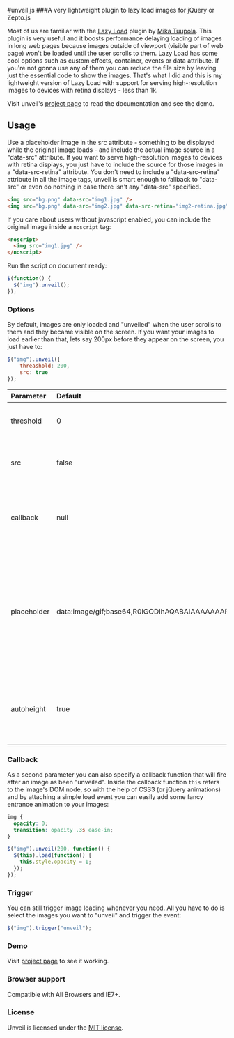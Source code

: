#unveil.js
###A very lightweight plugin to lazy load images for jQuery or Zepto.js



Most of us are familiar with the [Lazy Load](http://www.appelsiini.net/projects/lazyload) plugin by [Mika Tuupola](http://www.appelsiini.net/).
This plugin is very useful and it boosts performance delaying loading of images in long web pages because images outside of viewport (visible part of web page) won't be loaded until the user scrolls to them.
Lazy Load has some cool options such as custom effects, container, events or data attribute. If you're not gonna use any of them you can reduce the file size by leaving just the essential code to show the images.
That's what I did and this is my lightweight version of Lazy Load with support for serving high-resolution images to devices with retina displays - less than 1k.

Visit unveil's [project page](http://slackero.github.com/unveil/) to read the documentation and see the demo.


## Usage
Use a placeholder image in the src attribute - something to be displayed while the original image loads - and include the actual image source in a "data-src" attribute.
If you want to serve high-resolution images to devices with retina displays, you just have to include the source for those images in a "data-src-retina" attribute.
You don't need to include a "data-src-retina" attribute in all the image tags, unveil is smart enough to fallback to "data-src" or even do nothing in case there isn't any "data-src" specified.
```html
<img src="bg.png" data-src="img1.jpg" />
<img src="bg.png" data-src="img2.jpg" data-src-retina="img2-retina.jpg" />
```
If you care about users without javascript enabled, you can include the original image inside a ```noscript``` tag:
```html
<noscript>
  <img src="img1.jpg" />
</noscript>
```
Run the script on document ready:
```javascript
$(function() {
  $("img").unveil();
});
```


### Options
By default, images are only loaded and "unveiled" when the user scrolls to them and they became visible on the screen.
If you want your images to load earlier than that, lets say 200px before they appear on the screen, you just have to:
```javascript
$("img").unveil({
    threashold: 200,
    src: true
});
```

| Parameter   | Default  | Description |
|:-------------|:----------|:-------------|
| threshold   | 0  | load image threshold amount of px earlier |
| src         | false  | use src as unveil data-src, SEO safe solution |
| callback    | null  | callback function that will fire after an image has been "unveiled" | 
| placeholder | data:image/gif;base64,R0lGODlhAQABAIAAAAAAAP///yH5BAEAAAAALAAAAAABAAEAAAIBRAA7 | the placeholder img src used when option `src: true`, the default is a transparent 1x1px GIF image, if you use a placeholder image it is recommend   |
| autoheight  | true  | will set placeholder img to related image width when option `src: true` |



### Callback
As a second parameter you can also specify a callback function that will fire after an image as been "unveiled".
Inside the callback function ```this``` refers to the image's DOM node, so with the help of CSS3 (or jQuery animations) and by attaching a simple load event you can easily add some fancy entrance animation to your images:
```css
img {
  opacity: 0;
  transition: opacity .3s ease-in;
}
```
```javascript
$("img").unveil(200, function() {
  $(this).load(function() {
    this.style.opacity = 1;
  });
});
```



### Trigger
You can still trigger image loading whenever you need.
All you have to do is select the images you want to "unveil" and trigger the event:
```javascript
$("img").trigger("unveil");
```

### Demo
Visit [project page](http://slackero.github.com/unveil/) to see it working.


### Browser support
Compatible with All Browsers and IE7+.


### License
Unveil is licensed under the [MIT license](http://opensource.org/licenses/MIT).
